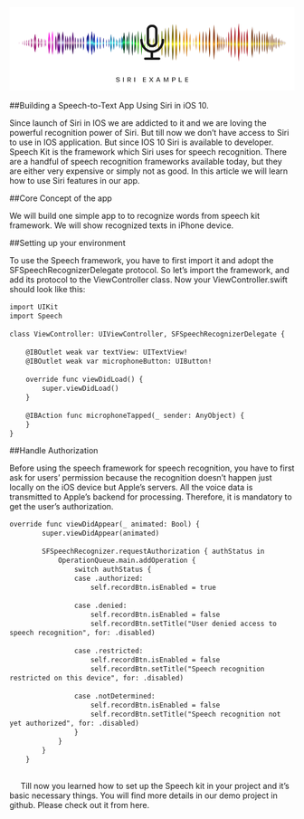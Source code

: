
![Image of Yaktocat](https://github.com/amrittrivedir/SiriExample/blob/master/gh_banner.png)

##Building a Speech-to-Text App Using Siri in iOS 10.

Since launch of Siri in IOS we are addicted to it and we are loving the powerful recognition power of Siri. But till now we don’t have access to Siri to use in IOS application. But since IOS 10 Siri is available to developer. 
Speech Kit is the framework which Siri uses for speech recognition. There are a handful of speech recognition frameworks available today, but they are either very expensive or simply not as good. In this article we will learn how to use Siri features in our app.

##Core Concept of the app

We will build one simple app to to recognize words from speech kit framework. We will show recognized texts in iPhone device.

##Setting up your environment

To use the Speech framework, you have to first import it and adopt the SFSpeechRecognizerDelegate protocol. So let’s import the framework, and add its protocol to the ViewController class. Now your ViewController.swift should look like this: 

```
import UIKit
import Speech
 
class ViewController: UIViewController, SFSpeechRecognizerDelegate {
        
    @IBOutlet weak var textView: UITextView!
    @IBOutlet weak var microphoneButton: UIButton!
    
    override func viewDidLoad() {
        super.viewDidLoad()        
    }
 
    @IBAction func microphoneTapped(_ sender: AnyObject) { 
    } 
}
```

##Handle Authorization

Before using the speech framework for speech recognition, you have to first ask for users’ permission because the recognition doesn’t happen just locally on the iOS device but Apple’s servers. All the voice data is transmitted to Apple’s backend for processing. Therefore, it is mandatory to get the user’s authorization.

```
override func viewDidAppear(_ animated: Bool) {
        super.viewDidAppear(animated)
        
        SFSpeechRecognizer.requestAuthorization { authStatus in            
            OperationQueue.main.addOperation {
                switch authStatus {
                case .authorized:
                    self.recordBtn.isEnabled = true
                    
                case .denied:
                    self.recordBtn.isEnabled = false
                    self.recordBtn.setTitle("User denied access to speech recognition", for: .disabled)
                    
                case .restricted:
                    self.recordBtn.isEnabled = false
                    self.recordBtn.setTitle("Speech recognition restricted on this device", for: .disabled)
                    
                case .notDetermined:
                    self.recordBtn.isEnabled = false
                    self.recordBtn.setTitle("Speech recognition not yet authorized", for: .disabled)
                }
            }
        }
    }
```
<br />    
Till now you learned how to set up the Speech kit in your project and it’s basic necessary things. You will find more details in our demo project in github. Please check out it from here.
